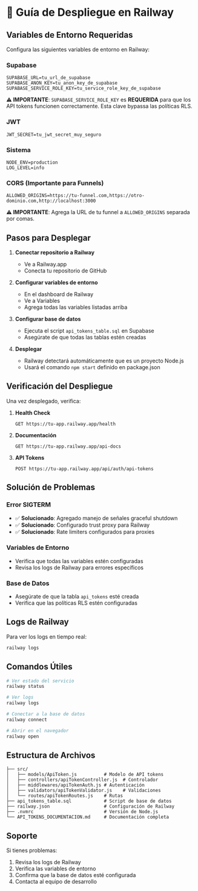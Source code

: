 # 🚀 Guía de Despliegue en Railway

## Variables de Entorno Requeridas

Configura las siguientes variables de entorno en Railway:

### Supabase

```
SUPABASE_URL=tu_url_de_supabase
SUPABASE_ANON_KEY=tu_anon_key_de_supabase
SUPABASE_SERVICE_ROLE_KEY=tu_service_role_key_de_supabase
```

**⚠️ IMPORTANTE**: `SUPABASE_SERVICE_ROLE_KEY` es **REQUERIDA** para que los API tokens funcionen correctamente. Esta clave bypassa las políticas RLS.

### JWT

```
JWT_SECRET=tu_jwt_secret_muy_seguro
```

### Sistema

```
NODE_ENV=production
LOG_LEVEL=info
```

### CORS (Importante para Funnels)

```
ALLOWED_ORIGINS=https://tu-funnel.com,https://otro-dominio.com,http://localhost:3000
```

**⚠️ IMPORTANTE**: Agrega la URL de tu funnel a `ALLOWED_ORIGINS` separada por comas.

## Pasos para Desplegar

1. **Conectar repositorio a Railway**

   - Ve a Railway.app
   - Conecta tu repositorio de GitHub

2. **Configurar variables de entorno**

   - En el dashboard de Railway
   - Ve a Variables
   - Agrega todas las variables listadas arriba

3. **Configurar base de datos**

   - Ejecuta el script `api_tokens_table.sql` en Supabase
   - Asegúrate de que todas las tablas estén creadas

4. **Desplegar**
   - Railway detectará automáticamente que es un proyecto Node.js
   - Usará el comando `npm start` definido en package.json

## Verificación del Despliegue

Una vez desplegado, verifica:

1. **Health Check**

   ```
   GET https://tu-app.railway.app/health
   ```

2. **Documentación**

   ```
   GET https://tu-app.railway.app/api-docs
   ```

3. **API Tokens**
   ```
   POST https://tu-app.railway.app/api/auth/api-tokens
   ```

## Solución de Problemas

### Error SIGTERM

- ✅ **Solucionado**: Agregado manejo de señales graceful shutdown
- ✅ **Solucionado**: Configurado trust proxy para Railway
- ✅ **Solucionado**: Rate limiters configurados para proxies

### Variables de Entorno

- Verifica que todas las variables estén configuradas
- Revisa los logs de Railway para errores específicos

### Base de Datos

- Asegúrate de que la tabla `api_tokens` esté creada
- Verifica que las políticas RLS estén configuradas

## Logs de Railway

Para ver los logs en tiempo real:

```bash
railway logs
```

## Comandos Útiles

```bash
# Ver estado del servicio
railway status

# Ver logs
railway logs

# Conectar a la base de datos
railway connect

# Abrir en el navegador
railway open
```

## Estructura de Archivos

```
├── src/
│   ├── models/ApiToken.js          # Modelo de API tokens
│   ├── controllers/apiTokenController.js  # Controlador
│   ├── middlewares/apiTokenAuth.js # Autenticación
│   ├── validators/apiTokenValidator.js    # Validaciones
│   └── routes/apiTokenRoutes.js    # Rutas
├── api_tokens_table.sql            # Script de base de datos
├── railway.json                    # Configuración de Railway
├── .nvmrc                          # Versión de Node.js
└── API_TOKENS_DOCUMENTACION.md     # Documentación completa
```

## Soporte

Si tienes problemas:

1. Revisa los logs de Railway
2. Verifica las variables de entorno
3. Confirma que la base de datos esté configurada
4. Contacta al equipo de desarrollo
